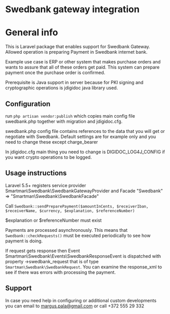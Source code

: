 # Swedbank gateway integration 

# General info
 
 This is Laravel package that enables support for Swedbank Gateway. Allowed operation is preparing Payment in Swedbank internet bank.
 
 Example use case is ERP or other system that makes purchase orders and wants to assure that all of these orders get paid. This system can prepare payment once the purchase order is confirmed.
 
 Prerequisite is Java support in server because for PKI signing and cryptographic operations is jdigidoc java library used.
 
## Configuration
 
 run `php artisan vendor:publish` which copies main config file swedbank.php together with migration and jdigidoc.cfg.
 
 swedbank.php config file contains references to the data that you will get or negotiate with Swedbank. Default settings are for example only and you need to change these except charge_bearer
 
 In jdigidoc.cfg main thing you need to change is DIGIDOC_LOG4J_CONFIG if you want crypto operations to be logged.
 
## Usage instructions

Laravel 5.5+ registers service provider Smartman\Swedbank\SwedbankGatewayProvider and Facade "Swedbank" => "Smartman\Swedbank\SwedbankFacade"

Call `Swedbank::sendPreparePayment($amountInCents, $receiverIban, $receiverName, $currency, $explanation, $referenceNumber)`

$explanation or $referenceNumber must exist

Payments are processed asynchronously. This means that `Swedbank::checkRequests()` must be executed periodically to see how payment is doing.

If request gets response then Event Smartman\Swedbank\Events\SwedbankResponseEvent is dispatched with property ->swedbank_request that is of type `Smartman\Swedbank\SwedbankRequest`. You can examine the response_xml to see if there was errors with processing the payment.

## Support
 
 In case you need help in configuring or additional custom developments you can email to margus.pala@gmail.com or call +372 555 29 332  
 
   